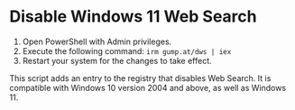 # Disable Windows 11 Web Search

1. Open PowerShell with Admin privileges.
2. Execute the following command: `irm gump.at/dws | iex`
3. Restart your system for the changes to take effect.

This script adds an entry to the registry that disables Web Search. It is compatible with Windows 10 version 2004 and above, as well as Windows 11.
